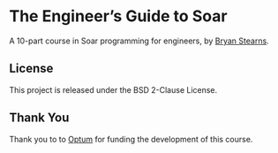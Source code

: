# The Engineer’s Guide to Soar

A 10-part course in Soar programming for engineers, by [Bryan Stearns](https://github.com/Bryan-Stearns).

## License

This project is released under the BSD 2-Clause License.

## Thank You

Thank you to to [Optum](https://www.optum.com/en/) for funding the development of this course.
